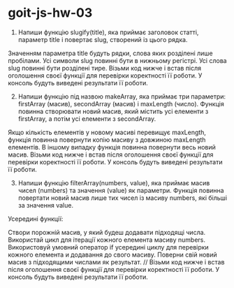 # goit-js-hw-03

1.  Напиши функцію slugify(title), яка приймає заголовок статті, параметр title
    і повертає slug, створений із цього рядка.

Значенням параметра title будуть рядки, слова яких розділені лише пробілами. Усі
символи slug повинні бути в нижньому регістрі. Усі слова slug повинні бути
розділені тире. Візьми код нижче і встав після оголошення своєї функції для
перевірки коректності її роботи. У консоль будуть виведені результати її роботи.

2.  Напиши функцію під назвою makeArray, яка приймає три параметри: firstArray
    (масив), secondArray (масив) і maxLength (число). Функція повинна створювати
    новий масив, який містить усі елементи з firstArray, а потім усі елементи з
    secondArray.

Якщо кількість елементів у новому масиві перевищує maxLength, функція повинна
повернути копію масиву з довжиною maxLength елементів. В іншому випадку функція
повинна повернути весь новий масив. Візьми код нижче і встав після оголошення
своєї функції для перевірки коректності її роботи. У консоль будуть виведені
результати її роботи.

3. Напиши функцію filterArray(numbers, value), яка приймає масив чисел (numbers)
   та значення (value) як параметри. Функція повинна повертати новий масив лише
   тих чисел із масиву numbers, які більші за значення value.

Усередині функції:

Створи порожній масив, у який будеш додавати підходящі числа. Використай цикл
для ітерації кожного елемента масиву numbers. Використовуй умовний оператор if
усередині циклу для перевірки кожного елемента и додавання до свого масиву.
Поверни свій новий масив з підходящими числами як результат. // Візьми код нижче
і встав після оголошення своєї функції для перевірки коректності її роботи. У
консоль будуть виведені результати її роботи.
